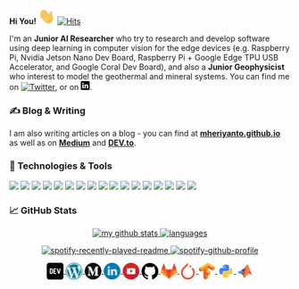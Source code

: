 **Hi You!** <img src="https://raw.githubusercontent.com/mheriyanto/mheriyanto/master/icons/wave.gif" width="30px">  [![Hits](https://hits.seeyoufarm.com/api/count/incr/badge.svg?url=https%3A%2F%2Fgithub.com%2Fmheriyanto%2Fhit-counter&count_bg=%2379C83D&title_bg=%23555555&icon=&icon_color=%23E7E7E7&title=hits&edge_flat=false)](https://hits.seeyoufarm.com)

I'm an **Junior AI Researcher** who try to research and develop software using deep learning in computer vision for the edge devices (e.g. Raspberry Pi, Nvidia Jetson Nano Dev Board, Raspberry Pi + Google Edge TPU USB Accelerator, and Google Coral Dev Board), and also a **Junior Geophysicist** who interest to model the geothermal and mineral systems. You can find me on [![Twitter][1.1]][1],  or on [![LinkedIn][2.1]][2].


### &#x270d; Blog & Writing

I am also writing articles on a blog - you can find at [**mheriyanto.github.io**](mheriyanto.github.io) as well as on [**Medium**](https://medium.com/@mheriyanto) and [**DEV.to**](https://dev.to/mheriyanto).


### 🔧 Technologies & Tools
![](https://img.shields.io/badge/OS-Ubuntu-informational?style=flat&logo=ubuntu&logoColor=cyan&color=23e7e7e7)
![](https://img.shields.io/badge/OS-Raspbian-informational?style=flat&logo=linux&logoColor=cyan&color=23e7e7e7)
![](https://img.shields.io/badge/Editor-VSCode-informational?style=flat&logo=visualstudiocode&logoColor=white&color=23e7e7e7)
![](https://img.shields.io/badge/CVS-Git-informational?style=flat&logo=git&logoColor=blue&color=23e7e7e7)
![](https://img.shields.io/badge/CVS-GitHub-informational?style=flat&logo=github&logoColor=blue&color=23e7e7e7)
![](https://img.shields.io/badge/CVS-GitLab-informational?style=flat&logo=gitlab&logoColor=blue&color=23e7e7e7)
![](https://img.shields.io/badge/Code-Python-informational?style=flat&logo=python&logoColor=yellow&color=23e7e7e7)
![](https://img.shields.io/badge/Code-C++-informational?style=flat&logo=c&logoColor=yellow&color=23e7e7e7)
![](https://img.shields.io/badge/Code-CMake-informational?style=flat&logo=cmake&logoColor=yellow&color=23e7e7e7)
![](https://img.shields.io/badge/Code-Matlab-informational?style=flat&logo=mathworks&logoColor=yellow&color=23e7e7e7)
![](https://img.shields.io/badge/Code-Octave-informational?style=flat&logo=octave&logoColor=yellow&color=23e7e7e7)
![](https://img.shields.io/badge/MLFramework-PyTorch-informational?style=flat&logo=pytorch&logoColor=orange&color=23e7e7e7)
![](https://img.shields.io/badge/MLFramework-TensorFlow-informational?style=flat&logo=tensorflow&logoColor=orange&color=23e7e7e7)
![](https://img.shields.io/badge/MLFramework-OpenCV-informational?style=flat&logo=opencv&logoColor=orange&color=23e7e7e7)
![](https://img.shields.io/badge/Database-SQLite-informational?style=flat&logo=sqlite&logoColor=gold&color=23e7e7e7)
![](https://img.shields.io/badge/Tools-Docker-informational?style=flat&logo=docker&logoColor=gold&color=23e7e7e7)
![](https://img.shields.io/badge/Cloud-Heroku-informational?style=flat&logo=heroku&logoColor=gold&color=23e7e7e7)


### &#x1f4c8; GitHub Stats

<a align="center" href="https://mheriyanto.github.io">
    <p align="center">
    <img src="https://github-readme-stats.vercel.app/api?username=mheriyanto&count_private=true&show_icons=true&theme=gotham" alt="my github stats" width="420"/>&nbsp;<img src="https://github-readme-stats.vercel.app/api/top-langs/?username=mheriyanto&layout=compact&theme=gotham" alt="languages" height="165">
    </p>
</a>

<a align="center" href="https://mheriyanto.github.io">
    <p align="center">
     <img src="https://spotify-recently-played-readme.vercel.app/api?user=mheriyanto&count=3&width=300" alt="spotify-recently-played-readme" width="230"/>&nbsp;<img src="https://spotify-github-profile.vercel.app/api/view?uid=mheriyanto&cover_image=true&theme=default" alt="spotify-github-profile" height="165">
   </p>
</a>


<p align="center">

<a href="https://dev.to/mheriyanto" target="blank">
<img align="center" src="https://github.com/mheriyanto/mheriyanto/blob/master/icons/dev.png?raw=true" height="30" width="30" />
</a>

<a href="https://mheriyanto.github.io" target="blank">
<img align="center" src="https://github.com/mheriyanto/mheriyanto/blob/master/icons/wordpress.png?raw=true" height="30" width="30" />
</a>

<a href="https://medium.com/@mheriyanto" target="blank">
<img align="center" src="https://github.com/mheriyanto/mheriyanto/blob/master/icons/medium.png?raw=true" height="30" width="30" />
</a>

<a href="https://linkedin.com/in/mheriyanto" target="blank">
<img align="center" src="https://github.com/mheriyanto/mheriyanto/blob/master/icons/linkedin.png?raw=true" height="30" width="30" />
</a>

<a href="https://www.youtube.com/channel/UCGPpspS9Gqmm4eMiOk-gGHw" target="blank">
<img align="center" src="https://github.com/mheriyanto/mheriyanto/blob/master/icons/youtube.png?raw=true" height="30" width="30" />
</a>

<a href="https://github.com/mheriyanto" target="blank">
<img align="center" src="https://github.com/mheriyanto/mheriyanto/blob/master/icons/github.png?raw=true" height="30" width="30" />
</a>

<a href="https://gitlab.com/mheriyanto" target="blank">
<img align="center" src="https://github.com/mheriyanto/mheriyanto/blob/master/icons/gitlab.png?raw=true" height="30" width="30" />
</a>

<a href="https://discuss.pytorch.org/u/mheriyanto" target="blank">
<img align="center" src="https://github.com/mheriyanto/mheriyanto/blob/master/icons/pytorch.png?raw=true" height="30" width="30" />
</a>

<a href="https://groups.google.com/u/1/a/tensorflow.org/g/discuss" target="blank">
<img align="center" src="https://github.com/mheriyanto/mheriyanto/blob/master/icons/tensorflow.png?raw=true" height="30" width="30" />
</a>

<a href="https://pypi.org/user/mheriyanto/" target="blank">
<img align="center" src="https://github.com/mheriyanto/mheriyanto/blob/master/icons/python.png?raw=true" height="30" width="30" />
</a>

<a href="https://www.mathworks.com/matlabcentral/profile/authors/8156443" target="blank">
<img align="center" src="https://github.com/mheriyanto/mheriyanto/blob/master/icons/matlab.png?raw=true" height="30" width="30" />
</a>

</p>

[1]: https://twitter.com/emheriyanto
[1.1]: http://i.imgur.com/wWzX9uB.png

[2]: https://www.linkedin.com/in/mheriyanto/
[2.1]: https://github.com/mheriyanto/mheriyanto/blob/master/icons/linkedin-black.png



